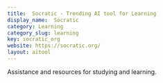 ```yaml
---
title:  Socratic - Trending AI tool for Learning
display_name:  Socratic
category: Learning
category_slug: learning
key: socratic_org
website: https://socratic.org/
layout: aitool
---
```


Assistance and resources for studying and learning.
